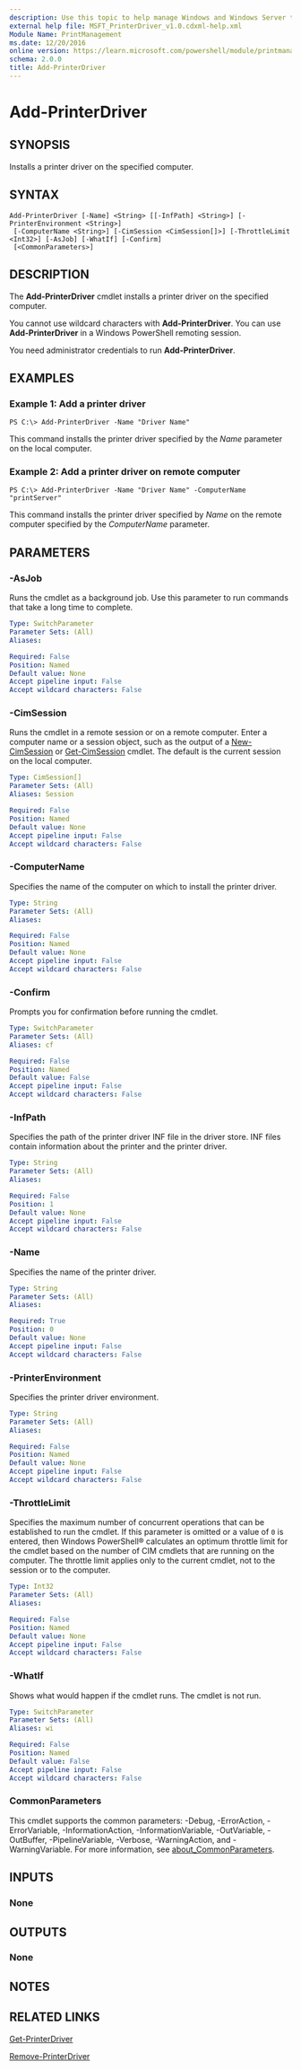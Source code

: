 ```yaml
---
description: Use this topic to help manage Windows and Windows Server technologies with Windows PowerShell.
external help file: MSFT_PrinterDriver_v1.0.cdxml-help.xml
Module Name: PrintManagement
ms.date: 12/20/2016
online version: https://learn.microsoft.com/powershell/module/printmanagement/add-printerdriver?view=windowsserver2019-ps&wt.mc_id=ps-gethelp
schema: 2.0.0
title: Add-PrinterDriver
---
```


# Add-PrinterDriver

## SYNOPSIS
Installs a printer driver on the specified computer.

## SYNTAX

```
Add-PrinterDriver [-Name] <String> [[-InfPath] <String>] [-PrinterEnvironment <String>]
 [-ComputerName <String>] [-CimSession <CimSession[]>] [-ThrottleLimit <Int32>] [-AsJob] [-WhatIf] [-Confirm]
 [<CommonParameters>]
```

## DESCRIPTION
The **Add-PrinterDriver** cmdlet installs a printer driver on the specified computer.

You cannot use wildcard characters with **Add-PrinterDriver**.
You can use **Add-PrinterDriver** in a Windows PowerShell remoting session.

You need administrator credentials to run **Add-PrinterDriver**.

## EXAMPLES

### Example 1: Add a printer driver
```
PS C:\> Add-PrinterDriver -Name "Driver Name"
```

This command installs the printer driver specified by the *Name* parameter on the local computer.

### Example 2: Add a printer driver on remote computer
```
PS C:\> Add-PrinterDriver -Name "Driver Name" -ComputerName "printServer"
```

This command installs the printer driver specified by *Name* on the remote computer specified by the *ComputerName* parameter.

## PARAMETERS

### -AsJob
Runs the cmdlet as a background job. Use this parameter to run commands that take a long time to complete.

```yaml
Type: SwitchParameter
Parameter Sets: (All)
Aliases: 

Required: False
Position: Named
Default value: None
Accept pipeline input: False
Accept wildcard characters: False
```

### -CimSession
Runs the cmdlet in a remote session or on a remote computer.
Enter a computer name or a session object, such as the output of a [New-CimSession](https://go.microsoft.com/fwlink/p/?LinkId=227967) or [Get-CimSession](https://go.microsoft.com/fwlink/p/?LinkId=227966) cmdlet.
The default is the current session on the local computer.

```yaml
Type: CimSession[]
Parameter Sets: (All)
Aliases: Session

Required: False
Position: Named
Default value: None
Accept pipeline input: False
Accept wildcard characters: False
```

### -ComputerName
Specifies the name of the computer on which to install the printer driver.

```yaml
Type: String
Parameter Sets: (All)
Aliases: 

Required: False
Position: Named
Default value: None
Accept pipeline input: False
Accept wildcard characters: False
```

### -Confirm
Prompts you for confirmation before running the cmdlet.

```yaml
Type: SwitchParameter
Parameter Sets: (All)
Aliases: cf

Required: False
Position: Named
Default value: False
Accept pipeline input: False
Accept wildcard characters: False
```

### -InfPath
Specifies the path of the printer driver INF file in the driver store.
INF files contain information about the printer and the printer driver.

```yaml
Type: String
Parameter Sets: (All)
Aliases: 

Required: False
Position: 1
Default value: None
Accept pipeline input: False
Accept wildcard characters: False
```

### -Name
Specifies the name of the printer driver.

```yaml
Type: String
Parameter Sets: (All)
Aliases: 

Required: True
Position: 0
Default value: None
Accept pipeline input: False
Accept wildcard characters: False
```

### -PrinterEnvironment
Specifies the printer driver environment.

```yaml
Type: String
Parameter Sets: (All)
Aliases: 

Required: False
Position: Named
Default value: None
Accept pipeline input: False
Accept wildcard characters: False
```

### -ThrottleLimit
Specifies the maximum number of concurrent operations that can be established to run the cmdlet.
If this parameter is omitted or a value of `0` is entered, then Windows PowerShell® calculates an optimum throttle limit for the cmdlet based on the number of CIM cmdlets that are running on the computer.
The throttle limit applies only to the current cmdlet, not to the session or to the computer.

```yaml
Type: Int32
Parameter Sets: (All)
Aliases: 

Required: False
Position: Named
Default value: None
Accept pipeline input: False
Accept wildcard characters: False
```

### -WhatIf
Shows what would happen if the cmdlet runs.
The cmdlet is not run.

```yaml
Type: SwitchParameter
Parameter Sets: (All)
Aliases: wi

Required: False
Position: Named
Default value: False
Accept pipeline input: False
Accept wildcard characters: False
```

### CommonParameters
This cmdlet supports the common parameters: -Debug, -ErrorAction, -ErrorVariable, -InformationAction, -InformationVariable, -OutVariable, -OutBuffer, -PipelineVariable, -Verbose, -WarningAction, and -WarningVariable. For more information, see [about_CommonParameters](https://go.microsoft.com/fwlink/?LinkID=113216).

## INPUTS

### None

## OUTPUTS

### None

## NOTES

## RELATED LINKS

[Get-PrinterDriver](./Get-PrinterDriver.md)

[Remove-PrinterDriver](./Remove-PrinterDriver.md)

